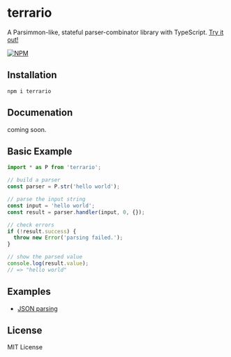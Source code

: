 # terrario
A Parsimmon-like, stateful parser-combinator library with TypeScript.
[Try it out!](https://npm.runkit.com/terrario)

[![NPM](https://nodei.co/npm/terrario.png?downloads=true&downloadRank=true&stars=true)](https://www.npmjs.com/package/terrario)

## Installation
```
npm i terrario
```

## Documenation
coming soon.

## Basic Example
```ts
import * as P from 'terrario';

// build a parser
const parser = P.str('hello world');

// parse the input string
const input = 'hello world';
const result = parser.handler(input, 0, {});

// check errors
if (!result.success) {
  throw new Error('parsing failed.');
}

// show the parsed value
console.log(result.value);
// => "hello world"
```

## Examples
- [JSON parsing](https://github.com/marihachi/terrario/tree/develop/examples/json)

## License
MIT License
